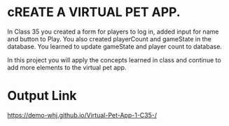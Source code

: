 # cREATE A VIRTUAL PET APP.
In Class 35 you created a form for players to log in, added input for name and button to Play. You also created playerCount and gameState in the database. You learned to update gameState and player count to database.

In this project you will apply the concepts learned in class and continue to add more elements to the virtual pet app.

# Output Link
https://demo-whj.github.io/Virtual-Pet-App-1-C35-/
